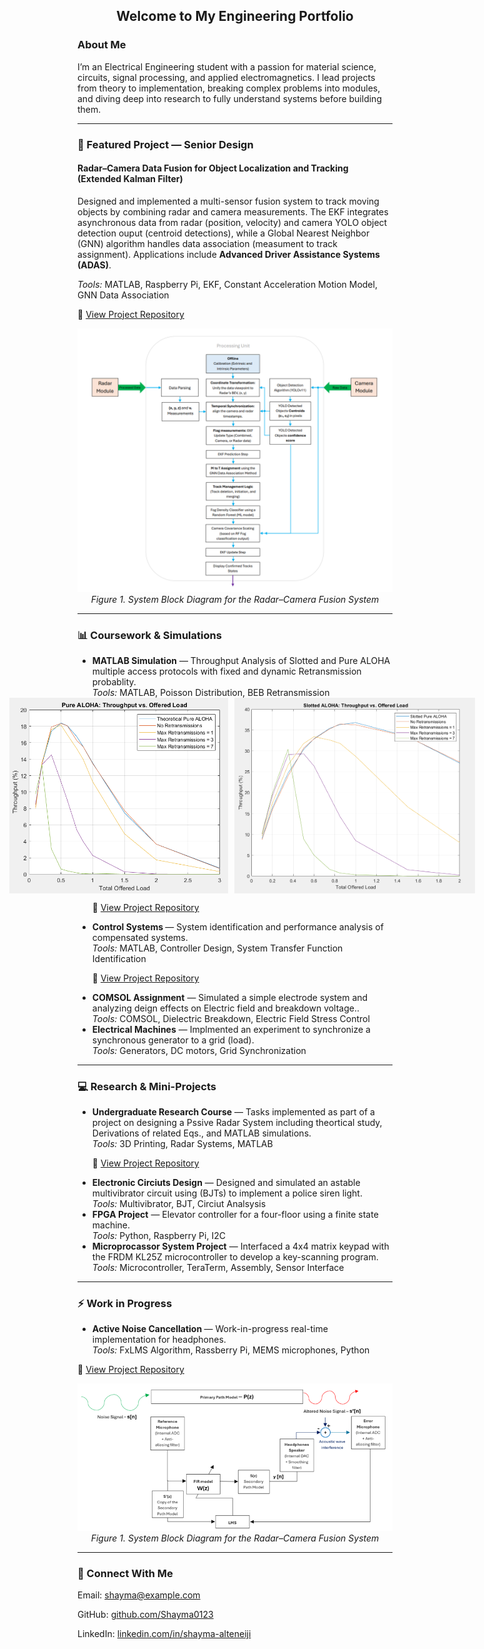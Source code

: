 <h2 align="center">Welcome to My Engineering Portfolio </h2>

<h3>About Me</h3>
<p>
I’m an Electrical Engineering student with a passion for material science, circuits, signal processing, and applied electromagnetics. I lead projects from theory to implementation, breaking complex problems into modules, and diving deep into research to fully understand systems before building them.
</p>

---

<h3>🚀 Featured Project — Senior Design</h3>

<h4>Radar–Camera Data Fusion for Object Localization and Tracking (Extended Kalman Filter)</h4>

<p>
Designed and implemented a multi-sensor fusion system to track moving objects by combining radar and camera measurements.  
The EKF integrates asynchronous data from radar (position, velocity) and camera YOLO object detection ouput  (centroid detections), while a Global Nearest Neighbor (GNN) algorithm handles data association (measument to track assignment).  
Applications include <strong>Advanced Driver Assistance Systems (ADAS)</strong>.
</p>

<p><em>Tools:</em> MATLAB, Raspberry Pi, EKF, Constant Acceleration Motion Model, GNN Data Association</p>

<p>
🔗 <a href="https://github.com/Shayma0123/Shayma-Alteneiji-Engineering-Portfolio/tree/main/Senior%20Design%20Project">View Project Repository</a>
</p>

<p align="center">
  <img src="Senior Design Project/System Block Diagram .png" alt="System Block Diagram" width="600"><br>
  <em>Figure 1. System Block Diagram for the Radar–Camera Fusion System</em>
</p>

---

<h3>📊 Coursework & Simulations</h3>
<ul>
    <li>
      <strong> MATLAB Simulation</strong> — Throughput Analysis of Slotted and Pure ALOHA multiple access protocols with fixed and dynamic Retransmission probablity.<br>
      <em>Tools:</em> MATLAB, Poisson Distribution, BEB Retransmission
        <div style="display:flex; justify-content:center;">
          <img src="Projects /Comparative Study of Pure ALOHA vs. Slotted ALOHA MAC Protocols/Pure ALOHA Simulation Plot.png" width="350" style="margin-right:10px;">
          <img src="Projects /Comparative Study of Pure ALOHA vs. Slotted ALOHA MAC Protocols/Slotted ALOHA Simulation Plot.png" width="385">
        </div>
    </li>
<p>
🔗 <a href="https://github.com/Shayma0123/Shayma-Alteneiji-Engineering-Portfolio/tree/main/Projects%20/Comparative%20Study%20of%20Pure%20ALOHA%20vs.%20Slotted%20ALOHA%20MAC%20Protocols">View Project Repository</a>
</p>
  
  <li>
    <strong>Control Systems </strong> — System identification and performance analysis of compensated systems.<br>
    <em>Tools:</em> MATLAB, Controller Design, System Transfer Function Identification 
    <p>
    🔗 <a href="[https://github.com/Shayma0123/Shayma-Alteneiji-Engineering-Portfolio/tree/main/Senior%20Design%20Project](https://github.com/Shayma0123/Shayma-Alteneiji-Engineering-Portfolio/tree/main/Projects%20/System%20Identification%20and%20Controller%20Design)">View Project Repository</a>
    </p>
  </li>
  <li>
    <strong>COMSOL Assignment</strong> — Simulated a simple electrode system and analyzing deign effects on Electric field and breakdown voltage..<br>
    <em>Tools:</em> COMSOL, Dielectric Breakdown, Electric Field Stress Control 
 </li>
<li>
    <strong>Electrical Machines</strong> — Implmented an experiment to synchronize a synchronous generator to a grid (load).<br>
    <em>Tools:</em> Generators, DC motors, Grid Synchronization
</li>
</ul>

---

<h3>💻 Research & Mini-Projects</h3>
<ul>
    <li>
    <strong>Undergraduate Research Course</strong> — Tasks implemented as part of a project on designing a Pssive Radar System including theortical study, Derivations of related Eqs., and MATLAB simulations.<br>
    <em>Tools:</em> 3D Printing, Radar Systems, MATLAB 
    </li>
  <p>
   🔗 <a href="[[https://github.com/Shayma0123/Shayma-Alteneiji-Engineering-Portfolio/tree/main/Senior%20Design%20Project](https://github.com/Shayma0123/Shayma-Alteneiji-Engineering-Portfolio/tree/main/Undergraduate%20Research%20Course)](https://github.com/Shayma0123/Shayma-Alteneiji-Engineering-Portfolio/tree/main/Undergraduate%20Research%20Course)">View Project Repository</a>
    </p>
    <li>
    <strong>Electronic Circiuts Design</strong> — Designed and simulated an astable multivibrator circuit using (BJTs) to implement a police siren light.<br>
    <em>Tools:</em> Multivibrator, BJT, Circiut Analsysis 
  </li>
  <li>
    <strong>FPGA Project</strong> — Elevator controller for a four-floor using a finite state machine.<br>
    <em>Tools:</em> Python, Raspberry Pi, I2C
  </li>
    <li>
    <strong> Microprocassor System Project</strong> — Interfaced a 4x4 matrix keypad with the FRDM KL25Z microcontroller to develop a key-scanning program.<br>
    <em>Tools:</em> Microcontroller, TeraTerm, Assembly, Sensor Interface 
  </li>

</ul>

---

<h3>⚡ Work in Progress</h3>
<ul>
  <li>
    <strong>Active Noise Cancellation </strong> — Work-in-progress real-time implementation for headphones.<br>
    <em>Tools:</em> FxLMS Algorithm, Rassberry Pi, MEMS microphones, Python 
  </li>
</ul>
<p>
🔗 <a href="[https://github.com/Shayma0123/Shayma-Alteneiji-Engineering-Portfolio/tree/main/Senior%20Design%20Project](https://github.com/Shayma0123/Shayma-Alteneiji-Engineering-Portfolio/tree/main/Projects%20/Adaptative%20Filtering%20in%20Noise%20Cancelling%20Headphones)">View Project Repository</a>
</p>

<p align="center">
  <img src="Projects /Adaptative Filtering in Noise Cancelling Headphones/NC Headphones System Block Diagram.png" alt="NC Headphones System Block Diagram" width="600"><br>
  <em>Figure 1. System Block Diagram for the Radar–Camera Fusion System</em>
</p>

---

<h3>🤝 Connect With Me</h3>
<p>Email: <a href="mailto:shayma@example.com">shayma@example.com</a></p>
<p>GitHub: <a href="https://github.com/Shayma0123">github.com/Shayma0123</a></p>
<p>LinkedIn: <a href="https://www.linkedin.com/in/shayma-alteneiji/">linkedin.com/in/shayma-alteneiji</a></p>
